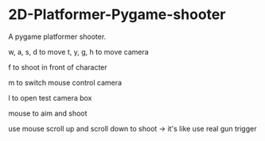 # 2D-Platformer-Pygame-shooter
A pygame platformer shooter.

w, a, s, d to move
t, y, g, h to move camera

f to shoot in front of character

m to switch mouse control camera

l to open test camera box

mouse to aim and shoot

use mouse scroll up and scroll down to shoot -> it's like use real gun trigger
